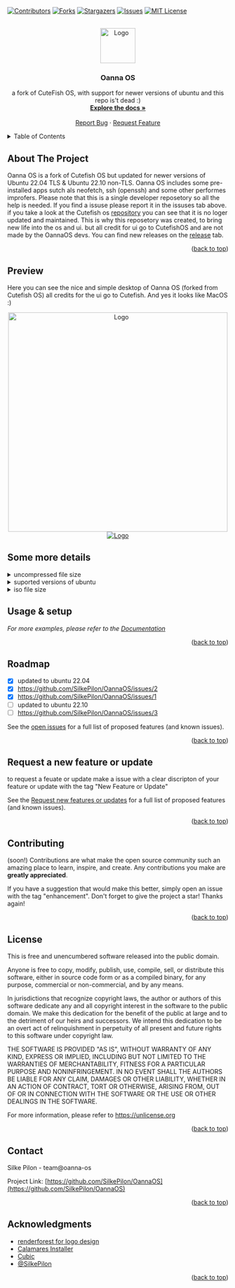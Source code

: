 <div id="top"></div>



<!-- PROJECT SHIELDS -->
[![Contributors][contributors-shield]][contributors-url]
[![Forks][forks-shield]][forks-url]
[![Stargazers][stars-shield]][stars-url]
[![Issues][issues-shield]][issues-url]
[![MIT License][license-shield]][license-url]



<!-- PROJECT LOGO -->
<br />
<div align="center">
  <a href="https://github.com/SilkePilon/OannaOS/">
    <img src="https://github.com/SilkePilon/OannaOS/blob/main/oannaos.png" alt="Logo" width="80" height="80">
  </a>

<h3 align="center">Oanna OS</h3>

  <p align="center">
    a fork of CuteFish OS, with support for newer versions of ubuntu and this repo is't dead :)
    <br />
    <a href="https://github.com/SilkePilon/OannaOS"><strong>Explore the docs »</strong></a>
    <br />
    <br />
    <a href="https://github.com/SilkePilon/OannaOS/issues">Report Bug</a>
    ·
    <a href="https://github.com/SilkePilon/OannaOS/issues">Request Feature</a>
  </p>
</div>



<!-- TABLE OF CONTENTS -->
<details>
  <summary>Table of Contents</summary>
  <ol>
    <li>
      <a href="#about-the-project">About The Project</a>
      <ul>
        <li><a href="#built-with">Built With</a></li>
      </ul>
    </li>
    </li>
    <li><a href="#roadmap">Roadmap</a></li>
    <li><a href="#contributing">Contributing</a></li>
    <li><a href="#license">License</a></li>
    <li><a href="#contact">Contact</a></li>
    <li><a href="#acknowledgments">Acknowledgments</a></li>
  </ol>
</details>



<!-- ABOUT THE PROJECT -->
## About The Project



Oanna OS is a fork of Cutefish OS but updated for newer versions of Ubuntu 22.04 TLS & Ubuntu 22.10 non-TLS. Oanna OS includes some pre-installed apps sutch als neofetch, ssh (openssh) and some other performes improfers. Please note that this is a single developer reposetory so all the help is needed. If you find a issuse please report it in the issuses tab above. if you take a look at the Cutefish os [repository](https://github.com/orgs/cutefishos/repositories) you can see that it is no loger updated and maintained. This is why this reposetory was created, to bring new life into the os and ui. but all credit for ui go to CutefishOS and are not made by the OannaOS devs. You can find new releases on the [release](https://github.com/SilkePilon/OannaOS/releases) tab.

<p align="right">(<a href="#top">back to top</a>)</p>







<!-- GETTING STARTED -->
## Preview

Here you can see the nice and simple desktop of Oanna OS (forked from Cutefish OS)
all credits for the ui go to Cutefish. And yes it looks like MacOS :)

<div align="center">
  <a href="https://github.com/SilkePilon/OannaOS/">
    <img src="https://github.com/SilkePilon/OannaOS/blob/main/compressing.png" width="500" alt="Logo">
  </a>
</div>


<div align="center">
  <a href="https://github.com/SilkePilon/OannaOS/">
    <img src="https://github.com/SilkePilon/OannaOS/blob/master/dataonreq.png" alt="Logo">
  </a>
</div>

## Some more details
<details>
	<summary>uncompressed file size</summary>
	<br>




``` 
	The uncompressed file size of OannaOS is 7.12 GB after install.
```



</details>
<details>
	<summary>suported versions of ubuntu</summary>
	<br>




``` 
	OannaOS currently supports ubuntu 22.04 TLS & 22.10 non-TLS. this will be updated regely after for new releases.
```



</details>
<details>
	<summary>iso file size</summary>
	<br>




``` 
	The OannaOS iso fie size is about +/- 2.5 GB
```



</details>



<!-- USAGE EXAMPLES -->

## Usage & setup


_For more examples, please refer to the [Documentation](https://oanna-os)_

<p align="right">(<a href="#top">back to top</a>)</p>



<!-- ROADMAP -->
## Roadmap

- [x] updated to ubuntu 22.04 
- [x] https://github.com/SilkePilon/OannaOS/issues/2
- [x] https://github.com/SilkePilon/OannaOS/issues/1
- [ ] updated to ubuntu 22.10
- [ ] https://github.com/SilkePilon/OannaOS/issues/3

See the [open issues](https://github.com/SilkePilon/OannaOS/issues) for a full list of proposed features (and known issues).

<p align="right">(<a href="#top">back to top</a>)</p>

## Request a new feature or update

to request a feuate or update make a issue with a clear discripton of your feature or update with the tag "New Feature or Update"

See the [Request new features or updates](https://github.com/SilkePilon/OannaOS/issues) for a full list of proposed features (and known issues).

<p align="right">(<a href="#top">back to top</a>)</p>



<!-- CONTRIBUTING -->
## Contributing
(soon!)
Contributions are what make the open source community such an amazing place to learn, inspire, and create. Any contributions you make are **greatly appreciated**.

If you have a suggestion that would make this better, simply open an issue with the tag "enhancement".
Don't forget to give the project a star! Thanks again!


<p align="right">(<a href="#top">back to top</a>)</p>



<!-- LICENSE -->
## License

This is free and unencumbered software released into the public domain.

Anyone is free to copy, modify, publish, use, compile, sell, or distribute this software, either in source code form or as a compiled binary, for any purpose, commercial or non-commercial, and by any means.

In jurisdictions that recognize copyright laws, the author or authors of this software dedicate any and all copyright interest in the software to the public domain. We make this dedication for the benefit of the public at large and to the detriment of our heirs and successors. We intend this dedication to be an overt act of relinquishment in perpetuity of all present and future rights to this software under copyright law.

THE SOFTWARE IS PROVIDED "AS IS", WITHOUT WARRANTY OF ANY KIND, EXPRESS OR IMPLIED, INCLUDING BUT NOT LIMITED TO THE WARRANTIES OF MERCHANTABILITY, FITNESS FOR A PARTICULAR PURPOSE AND NONINFRINGEMENT. IN NO EVENT SHALL THE AUTHORS BE LIABLE FOR ANY CLAIM, DAMAGES OR OTHER LIABILITY, WHETHER IN AN ACTION OF CONTRACT, TORT OR OTHERWISE, ARISING FROM, OUT OF OR IN CONNECTION WITH THE SOFTWARE OR THE USE OR OTHER DEALINGS IN THE SOFTWARE.

For more information, please refer to https://unlicense.org

<p align="right">(<a href="#top">back to top</a>)</p>



<!-- CONTACT -->
## Contact

Silke Pilon - team@oanna-os

Project Link: [https://github.com/SilkePilon/OannaOS](https://github.com/SilkePilon/OannaOS)

<p align="right">(<a href="#top">back to top</a>)</p>



<!-- ACKNOWLEDGMENTS -->
## Acknowledgments

* [renderforest for logo design](https://www.renderforest.com/#Videos)
* [Calamares Installer](https://calamares.io/)
* [Cubic](https://github.com/PJ-Singh-001/Cubic)
* [@SilkePilon]()

<p align="right">(<a href="#top">back to top</a>)</p>



<!-- MARKDOWN LINKS & IMAGES -->
<!-- https://www.markdownguide.org/basic-syntax/#reference-style-links -->
[contributors-shield]: https://img.shields.io/github/contributors/SilkePilon/OannaOS.svg?style=for-the-badge
[contributors-url]: https://github.com/SilkePilon/oanna-os/graphs/contributors
[forks-shield]: https://img.shields.io/github/forks/SilkePilon/OannaOS.svg?style=for-the-badge
[forks-url]: https://github.com/SilkePilon/oanna-os/network/members
[stars-shield]: https://img.shields.io/github/stars/SilkePilon/OannaOS.svg?style=for-the-badge
[stars-url]: https://github.com/SilkePilon/oanna-os/stargazers
[issues-shield]: https://img.shields.io/github/issues/SilkePilon/OannaOS.svg?style=for-the-badge
[issues-url]: https://github.com/SilkePilon/oanna-os/issues
[license-shield]: https://img.shields.io/github/license/SilkePilon/OannaOS.svg?style=for-the-badge
[license-url]: https://github.com/SilkePilon/OannaOS/blob/master/LICENSE.md
[product-screenshot]: images/screenshot.png
<div id="top"></div>
